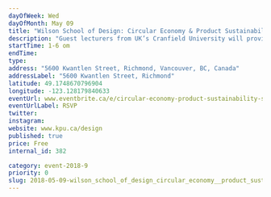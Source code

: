 ```yaml
---
dayOfWeek: Wed
dayOfMonth: May 09
title: "Wilson School of Design: Circular Economy & Product Sustainability - Student Edition"
description: "Guest lecturers from UK’s Cranfield University will provide participants with an interactive workshop leaving attendees with an understanding of what a circular economy is and how they can implement circular innovation to add new value to their studies. <br> <br> Participants will use state of the art tools and approaches to assess their current capability levels for the integration of circular economy principles into their learning."
startTime: 1-6 om
endTime: 
type: 
address: "5600 Kwantlen Street, Richmond, Vancouver, BC, Canada"
addressLabel: "5600 Kwantlen Street, Richmond"
latitude: 49.1748670796904
longitude: -123.128179840633
eventUrl: www.eventbrite.ca/e/circular-economy-product-sustainability-student-edition-tickets-45121259903
eventUrlLabel: RSVP
twitter: 
instagram: 
website: www.kpu.ca/design
published: true
price: Free
internal_id: 382

category: event-2018-9
priority: 0
slug: 2018-05-09-wilson_school_of_design_circular_economy__product_sustainability__student_edition
---
```

